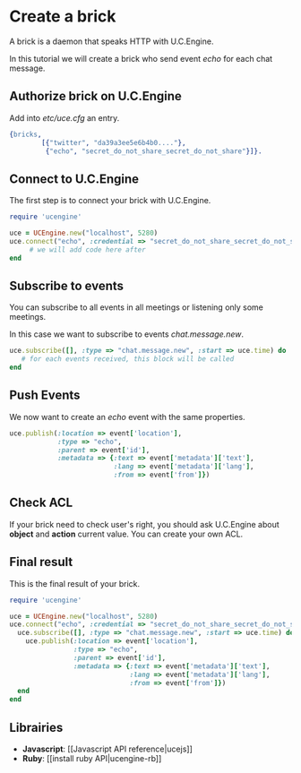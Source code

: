 # Create a brick

A brick is a daemon that speaks HTTP with U.C.Engine.

In this tutorial we will create a brick who send event *echo* for each chat message.

## Authorize brick on U.C.Engine

Add into *etc/uce.cfg* an entry.

```erlang
{bricks,
        [{"twitter", "da39a3ee5e6b4b0...."},
         {"echo", "secret_do_not_share_secret_do_not_share"}]}.
```

## Connect to U.C.Engine

The first step is to connect your brick with U.C.Engine.

```ruby
require 'ucengine'

uce = UCEngine.new("localhost", 5280)
uce.connect("echo", :credential => "secret_do_not_share_secret_do_not_share") do |uce|
     # we will add code here after
end
```

## Subscribe to events

You can subscribe to all events in all meetings or listening only some meetings.

In this case we want to subscribe to events *chat.message.new*.

```ruby
uce.subscribe([], :type => "chat.message.new", :start => uce.time) do |event|
   # for each events received, this block will be called
end
```

## Push Events

We now want to create an *echo* event with the same properties.

```ruby
uce.publish(:location => event['location'],
            :type => "echo",
            :parent => event['id'],
            :metadata => {:text => event['metadata']['text'],
                          :lang => event['metadata']['lang'],
                          :from => event['from']})
```

## Check ACL

If your brick need to check user's right, you should ask U.C.Engine about **object** and **action** current value. You can create your own ACL.

## Final result

This is the final result of your brick.

```ruby
require 'ucengine'

uce = UCEngine.new("localhost", 5280)
uce.connect("echo", :credential => "secret_do_not_share_secret_do_not_share") do |uce|
  uce.subscribe([], :type => "chat.message.new", :start => uce.time) do |event|
    uce.publish(:location => event['location'],
                :type => "echo",
                :parent => event['id'],
                :metadata => {:text => event['metadata']['text'],
                              :lang => event['metadata']['lang'],
                              :from => event['from']})
  end
end
```

## Librairies

* **Javascript**: [[Javascript API reference|ucejs]]
* **Ruby**: [[install ruby API|ucengine-rb]]
